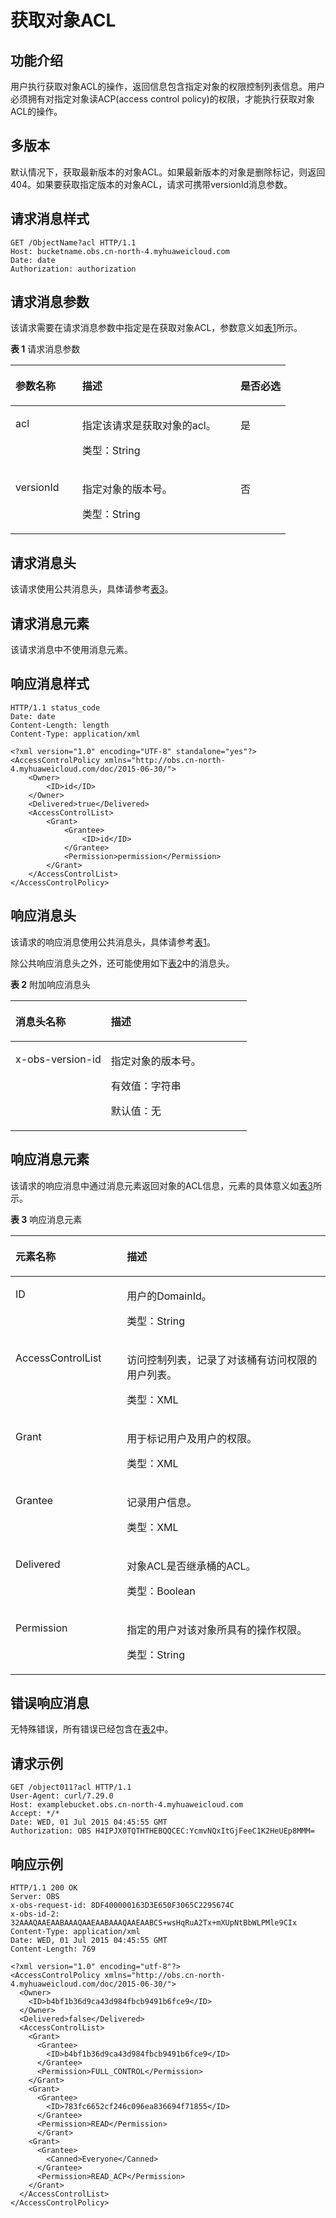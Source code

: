 # 获取对象ACL<a name="obs_04_0090"></a>

## 功能介绍<a name="section5584184924715"></a>

用户执行获取对象ACL的操作，返回信息包含指定对象的权限控制列表信息。用户必须拥有对指定对象读ACP\(access control policy\)的权限，才能执行获取对象ACL的操作。

## 多版本<a name="section53856681"></a>

默认情况下，获取最新版本的对象ACL。如果最新版本的对象是删除标记，则返回404。如果要获取指定版本的对象ACL，请求可携带versionId消息参数。

## 请求消息样式<a name="section14948084"></a>

```
GET /ObjectName?acl HTTP/1.1 
Host: bucketname.obs.cn-north-4.myhuaweicloud.com 
Date: date
Authorization: authorization
```

## 请求消息参数<a name="section315031"></a>

该请求需要在请求消息参数中指定是在获取对象ACL，参数意义如[表1](#table22962068)所示。

**表 1**  请求消息参数

<a name="table22962068"></a>
<table><thead align="left"><tr id="row51500263"><th class="cellrowborder" valign="top" width="24.240000000000002%" id="mcps1.2.4.1.1"><p id="p10771806"><a name="p10771806"></a><a name="p10771806"></a><strong id="b29837390"><a name="b29837390"></a><a name="b29837390"></a>参数名称</strong></p>
</th>
<th class="cellrowborder" valign="top" width="57.58%" id="mcps1.2.4.1.2"><p id="p909510"><a name="p909510"></a><a name="p909510"></a><strong id="b8185591"><a name="b8185591"></a><a name="b8185591"></a>描述</strong></p>
</th>
<th class="cellrowborder" valign="top" width="18.18%" id="mcps1.2.4.1.3"><p id="p59053163"><a name="p59053163"></a><a name="p59053163"></a><strong id="b61716423"><a name="b61716423"></a><a name="b61716423"></a>是否必选</strong></p>
</th>
</tr>
</thead>
<tbody><tr id="row32974368"><td class="cellrowborder" valign="top" width="24.240000000000002%" headers="mcps1.2.4.1.1 "><p id="p53678186"><a name="p53678186"></a><a name="p53678186"></a>acl</p>
</td>
<td class="cellrowborder" valign="top" width="57.58%" headers="mcps1.2.4.1.2 "><p id="p52965837"><a name="p52965837"></a><a name="p52965837"></a>指定该请求是获取对象的acl。</p>
<p id="p6930487"><a name="p6930487"></a><a name="p6930487"></a>类型：String</p>
</td>
<td class="cellrowborder" valign="top" width="18.18%" headers="mcps1.2.4.1.3 "><p id="p24498545"><a name="p24498545"></a><a name="p24498545"></a>是</p>
</td>
</tr>
<tr id="row19160315"><td class="cellrowborder" valign="top" width="24.240000000000002%" headers="mcps1.2.4.1.1 "><p id="p8481687"><a name="p8481687"></a><a name="p8481687"></a>versionId</p>
</td>
<td class="cellrowborder" valign="top" width="57.58%" headers="mcps1.2.4.1.2 "><p id="p15928043"><a name="p15928043"></a><a name="p15928043"></a>指定对象的版本号。</p>
<p id="p9134666"><a name="p9134666"></a><a name="p9134666"></a>类型：String</p>
</td>
<td class="cellrowborder" valign="top" width="18.18%" headers="mcps1.2.4.1.3 "><p id="p1710502"><a name="p1710502"></a><a name="p1710502"></a>否</p>
</td>
</tr>
</tbody>
</table>

## 请求消息头<a name="section2835283"></a>

该请求使用公共消息头，具体请参考[表3](构造请求.md#table25197309)。

## 请求消息元素<a name="section25517554"></a>

该请求消息中不使用消息元素。

## 响应消息样式<a name="section28331395"></a>

```
HTTP/1.1 status_code
Date: date
Content-Length: length
Content-Type: application/xml 

<?xml version="1.0" encoding="UTF-8" standalone="yes"?> 
<AccessControlPolicy xmlns="http://obs.cn-north-4.myhuaweicloud.com/doc/2015-06-30/"> 
    <Owner> 
        <ID>id</ID> 
    </Owner> 
    <Delivered>true</Delivered>
    <AccessControlList> 
        <Grant> 
            <Grantee> 
                <ID>id</ID> 
            </Grantee> 
            <Permission>permission</Permission> 
        </Grant> 
    </AccessControlList> 
</AccessControlPolicy>
```

## 响应消息头<a name="section53655969"></a>

该请求的响应消息使用公共消息头，具体请参考[表1](返回结果.md#d0e686)。

除公共响应消息头之外，还可能使用如下[表2](#table995015721520)中的消息头。

**表 2**  附加响应消息头

<a name="table995015721520"></a>
<table><thead align="left"><tr id="row43542352"><th class="cellrowborder" valign="top" width="40.400000000000006%" id="mcps1.2.3.1.1"><p id="p37269637"><a name="p37269637"></a><a name="p37269637"></a>消息头名称</p>
</th>
<th class="cellrowborder" valign="top" width="59.599999999999994%" id="mcps1.2.3.1.2"><p id="p66050606"><a name="p66050606"></a><a name="p66050606"></a>描述</p>
</th>
</tr>
</thead>
<tbody><tr id="row48498868"><td class="cellrowborder" valign="top" width="40.400000000000006%" headers="mcps1.2.3.1.1 "><p id="p36094206"><a name="p36094206"></a><a name="p36094206"></a>x-obs-version-id</p>
</td>
<td class="cellrowborder" valign="top" width="59.599999999999994%" headers="mcps1.2.3.1.2 "><p id="p37949556"><a name="p37949556"></a><a name="p37949556"></a>指定对象的版本号。</p>
<p id="p6001692"><a name="p6001692"></a><a name="p6001692"></a>有效值：字符串</p>
<p id="p54015232"><a name="p54015232"></a><a name="p54015232"></a>默认值：无</p>
</td>
</tr>
</tbody>
</table>

## 响应消息元素<a name="section13141676"></a>

该请求的响应消息中通过消息元素返回对象的ACL信息，元素的具体意义如[表3](#table23161487)所示。

**表 3**  响应消息元素

<a name="table23161487"></a>
<table><thead align="left"><tr id="row5296547"><th class="cellrowborder" valign="top" width="35.35%" id="mcps1.2.3.1.1"><p id="p26367153"><a name="p26367153"></a><a name="p26367153"></a><strong id="b35977789"><a name="b35977789"></a><a name="b35977789"></a>元素名称</strong></p>
</th>
<th class="cellrowborder" valign="top" width="64.64999999999999%" id="mcps1.2.3.1.2"><p id="p28519821"><a name="p28519821"></a><a name="p28519821"></a><strong id="b55351803"><a name="b55351803"></a><a name="b55351803"></a>描述</strong></p>
</th>
</tr>
</thead>
<tbody><tr id="row64485412"><td class="cellrowborder" valign="top" width="35.35%" headers="mcps1.2.3.1.1 "><p id="p55935922"><a name="p55935922"></a><a name="p55935922"></a>ID</p>
</td>
<td class="cellrowborder" valign="top" width="64.64999999999999%" headers="mcps1.2.3.1.2 "><p id="p34515844"><a name="p34515844"></a><a name="p34515844"></a>用户的DomainId。</p>
<p id="p42207147"><a name="p42207147"></a><a name="p42207147"></a>类型：String</p>
</td>
</tr>
<tr id="row44320003"><td class="cellrowborder" valign="top" width="35.35%" headers="mcps1.2.3.1.1 "><p id="p33150486"><a name="p33150486"></a><a name="p33150486"></a>AccessControlList</p>
</td>
<td class="cellrowborder" valign="top" width="64.64999999999999%" headers="mcps1.2.3.1.2 "><p id="p834854"><a name="p834854"></a><a name="p834854"></a>访问控制列表，记录了对该桶有访问权限的用户列表。</p>
<p id="p7513688"><a name="p7513688"></a><a name="p7513688"></a>类型：XML</p>
</td>
</tr>
<tr id="row514330"><td class="cellrowborder" valign="top" width="35.35%" headers="mcps1.2.3.1.1 "><p id="p41660763"><a name="p41660763"></a><a name="p41660763"></a>Grant</p>
</td>
<td class="cellrowborder" valign="top" width="64.64999999999999%" headers="mcps1.2.3.1.2 "><p id="p19078608"><a name="p19078608"></a><a name="p19078608"></a>用于标记用户及用户的权限。</p>
<p id="p37489745"><a name="p37489745"></a><a name="p37489745"></a>类型：XML</p>
</td>
</tr>
<tr id="row1863393"><td class="cellrowborder" valign="top" width="35.35%" headers="mcps1.2.3.1.1 "><p id="p16717176"><a name="p16717176"></a><a name="p16717176"></a>Grantee</p>
</td>
<td class="cellrowborder" valign="top" width="64.64999999999999%" headers="mcps1.2.3.1.2 "><p id="p11913978"><a name="p11913978"></a><a name="p11913978"></a>记录用户信息。</p>
<p id="p40116944"><a name="p40116944"></a><a name="p40116944"></a>类型：XML</p>
</td>
</tr>
<tr id="row236755121147"><td class="cellrowborder" valign="top" width="35.35%" headers="mcps1.2.3.1.1 "><p id="p1561393711411"><a name="p1561393711411"></a><a name="p1561393711411"></a>Delivered</p>
</td>
<td class="cellrowborder" valign="top" width="64.64999999999999%" headers="mcps1.2.3.1.2 "><p id="p5676939411411"><a name="p5676939411411"></a><a name="p5676939411411"></a>对象ACL是否继承桶的ACL。</p>
<p id="p4116250211411"><a name="p4116250211411"></a><a name="p4116250211411"></a>类型：Boolean</p>
</td>
</tr>
<tr id="row25508177"><td class="cellrowborder" valign="top" width="35.35%" headers="mcps1.2.3.1.1 "><p id="p52896485"><a name="p52896485"></a><a name="p52896485"></a>Permission</p>
</td>
<td class="cellrowborder" valign="top" width="64.64999999999999%" headers="mcps1.2.3.1.2 "><p id="p56756893"><a name="p56756893"></a><a name="p56756893"></a>指定的用户对该对象所具有的操作权限。</p>
<p id="p41049994"><a name="p41049994"></a><a name="p41049994"></a>类型：String</p>
</td>
</tr>
</tbody>
</table>

## 错误响应消息<a name="section51166221"></a>

无特殊错误，所有错误已经包含在[表2](错误码.md#d0e843)中。

## 请求示例<a name="section339018376100"></a>

```
GET /object011?acl HTTP/1.1
User-Agent: curl/7.29.0
Host: examplebucket.obs.cn-north-4.myhuaweicloud.com
Accept: */*
Date: WED, 01 Jul 2015 04:45:55 GMT
Authorization: OBS H4IPJX0TQTHTHEBQQCEC:YcmvNQxItGjFeeC1K2HeUEp8MMM=
```

## 响应示例<a name="section179715418192"></a>

```
HTTP/1.1 200 OK
Server: OBS
x-obs-request-id: 8DF400000163D3E650F3065C2295674C
x-obs-id-2: 32AAAQAAEAABAAAQAAEAABAAAQAAEAABCS+wsHqRuA2Tx+mXUpNtBbWLPMle9CIx
Content-Type: application/xml
Date: WED, 01 Jul 2015 04:45:55 GMT
Content-Length: 769

<?xml version="1.0" encoding="utf-8"?>
<AccessControlPolicy xmlns="http://obs.cn-north-4.myhuaweicloud.com/doc/2015-06-30/"> 
  <Owner> 
    <ID>b4bf1b36d9ca43d984fbcb9491b6fce9</ID> 
  </Owner>  
  <Delivered>false</Delivered> 
  <AccessControlList> 
    <Grant> 
      <Grantee> 
        <ID>b4bf1b36d9ca43d984fbcb9491b6fce9</ID> 
      </Grantee>  
      <Permission>FULL_CONTROL</Permission> 
    </Grant>  
    <Grant> 
      <Grantee> 
        <ID>783fc6652cf246c096ea836694f71855</ID> 
      </Grantee>  
      <Permission>READ</Permission>  
      </Grant>  
    <Grant> 
      <Grantee> 
        <Canned>Everyone</Canned> 
      </Grantee>  
      <Permission>READ_ACP</Permission> 
    </Grant> 
  </AccessControlList> 
</AccessControlPolicy>
```

